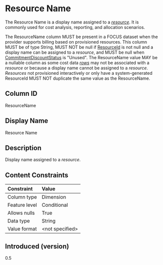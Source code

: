 # Resource Name

The Resource Name is a display name assigned to a [*resource*](#glossary:resource). It is commonly used for cost analysis, reporting, and allocation scenarios.

The ResourceName column MUST be present in a FOCUS dataset when the provider supports billing based on provisioned resources. This column MUST be of type String, MUST NOT be null if [ResourceId](#resourceid) is not null and a display name can be assigned to a *resource*, and MUST be null when [CommitmentDiscountStatus](#commitmentdiscountstatus) is "Unused". The ResourceName value MAY be a nullable column as some cost data [*rows*](#glossary:row) may not be associated with a *resource* or because a display name cannot be assigned to a *resource*. *Resources* not provisioned interactively or only have a system-generated ResourceId MUST NOT duplicate the same value as the ResourceName.

## Column ID

ResourceName

## Display Name

Resource Name

## Description

Display name assigned to a *resource*.

## Content Constraints

|    Constraint   |      Value      |
|:----------------|:----------------|
| Column type     | Dimension       |
| Feature level   | Conditional     |
| Allows nulls    | True            |
| Data type       | String          |
| Value format    | \<not specified> |

## Introduced (version)

0.5

